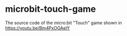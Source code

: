 # microbit-touch-game
The source code of the micro:bit "Touch" game shown in https://youtu.be/Bm4PxOGAelY
